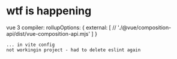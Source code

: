 # wtf is happening
vue 3 compiler:
    rollupOptions: {
      external: [
        // './@vue/composition-api/dist/vue-composition-api.mjs'
      ]
    }

    ... in vite config
    not workingin project - had to delete eslint again